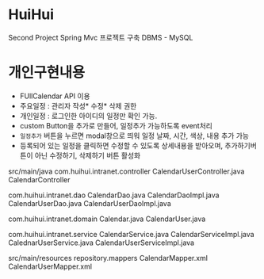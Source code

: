# HuiHui
Second Project
Spring Mvc 프로젝트 구축
DBMS - MySQL 

# 개인구현내용
- FUllCalendar API 이용
- 주요일정 : 관리자 작성* 수정* 삭제 권한
- 개인일정 : 로그인한 아이디의 일정만 확인 가능.
- custom Button을 추가로 만들어, 일정추가 가능하도록 event처리
- `일정추가` 버튼을 누르면 modal창으로 띄워 일정 날짜, 시간, 색상, 내용 추가 가능
- 등록되어 있는 일정을 클릭하면 수정할 수 있도록 상세내용을 받아오며, 추가하기버튼이 아닌 수정하기, 삭제하기 버튼 활성화

src/main/java
com.huihui.intranet.controller
CalendarUserController.java
CalendarController

com.huihui.intranet.dao
CalendarDao.java
CalendarDaoImpl.java
CalendarUserDao.java
CalendarUserDaoImpl.java

com.huihui.intranet.domain
Calendar.java
CalendarUser.java

com.huihui.intranet.service
CalendarService.java
CalendarServiceImpl.java
CalednarUserService.java
CalendarUserServiceImpl.java

src/main/resources
repository.mappers
CalendarMapper.xml
CalendarUserMapper.xml

